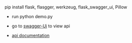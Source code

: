 pip install flask, flasgger, werkzeug, flask_swagger_ui, Pillow

- run python demo.py

- go to [swagger-Ui](http://127.0.0.1:5000/api/docs/) to view api

- [api documentation](./api-doc.md)